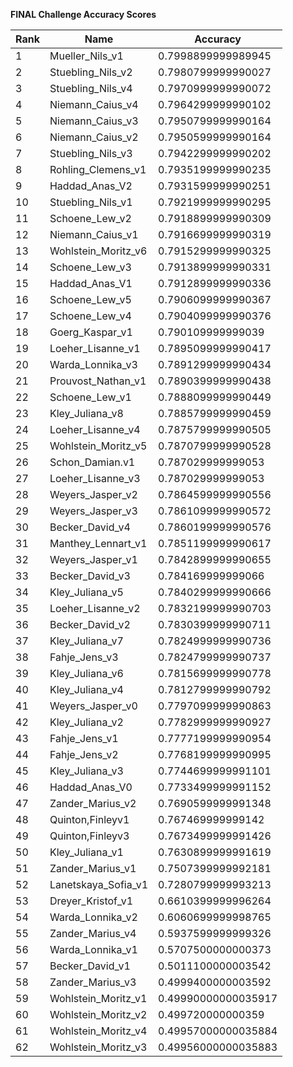 **FINAL Challenge Accuracy Scores**



|Rank|Name|Accuracy|
|----|-----|---|
|1|Mueller_Nils_v1|0.7998899999989945|
|2|Stuebling_Nils_v2|0.7980799999990027|
|3|Stuebling_Nils_v4|0.7970999999990072|
|4|Niemann_Caius_v4|0.7964299999990102|
|5|Niemann_Caius_v3|0.7950799999990164|
|6|Niemann_Caius_v2|0.7950599999990164|
|7|Stuebling_Nils_v3|0.7942299999990202|
|8|Rohling_Clemens_v1|0.7935199999990235|
|9|Haddad_Anas_V2|0.7931599999990251|
|10|Stuebling_Nils_v1|0.7921999999990295|
|11|Schoene_Lew_v2|0.7918899999990309|
|12|Niemann_Caius_v1|0.7916699999990319|
|13|Wohlstein_Moritz_v6|0.7915299999990325|
|14|Schoene_Lew_v3|0.7913899999990331|
|15|Haddad_Anas_V1|0.7912899999990336|
|16|Schoene_Lew_v5|0.7906099999990367|
|17|Schoene_Lew_v4|0.7904099999990376|
|18|Goerg_Kaspar_v1|0.790109999999039|
|19|Loeher_Lisanne_v1|0.7895099999990417|
|20|Warda_Lonnika_v3|0.7891299999990434|
|21|Prouvost_Nathan_v1|0.7890399999990438|
|22|Schoene_Lew_v1|0.7888099999990449|
|23|Kley_Juliana_v8|0.7885799999990459|
|24|Loeher_Lisanne_v4|0.7875799999990505|
|25|Wohlstein_Moritz_v5|0.7870799999990528|
|26|Schon_Damian.v1|0.787029999999053|
|27|Loeher_Lisanne_v3|0.787029999999053|
|28|Weyers_Jasper_v2|0.7864599999990556|
|29|Weyers_Jasper_v3|0.7861099999990572|
|30|Becker_David_v4|0.7860199999990576|
|31|Manthey_Lennart_v1|0.7851199999990617|
|32|Weyers_Jasper_v1|0.7842899999990655|
|33|Becker_David_v3|0.784169999999066|
|34|Kley_Juliana_v5|0.7840299999990666|
|35|Loeher_Lisanne_v2|0.7832199999990703|
|36|Becker_David_v2|0.7830399999990711|
|37|Kley_Juliana_v7|0.7824999999990736|
|38|Fahje_Jens_v3|0.7824799999990737|
|39|Kley_Juliana_v6|0.7815699999990778|
|40|Kley_Juliana_v4|0.7812799999990792|
|41|Weyers_Jasper_v0|0.7797099999990863|
|42|Kley_Juliana_v2|0.7782999999990927|
|43|Fahje_Jens_v1|0.7777199999990954|
|44|Fahje_Jens_v2|0.7768199999990995|
|45|Kley_Juliana_v3|0.7744699999991101|
|46|Haddad_Anas_V0|0.7733499999991152|
|47|Zander_Marius_v2|0.7690599999991348|
|48|Quinton,Finleyv1|0.767469999999142|
|49|Quinton,Finleyv3|0.7673499999991426|
|50|Kley_Juliana_v1|0.7630899999991619|
|51|Zander_Marius_v1|0.7507399999992181|
|52|Lanetskaya_Sofia_v1|0.7280799999993213|
|53|Dreyer_Kristof_v1|0.6610399999996264|
|54|Warda_Lonnika_v2|0.6060699999998765|
|55|Zander_Marius_v4|0.5937599999999326|
|56|Warda_Lonnika_v1|0.5707500000000373|
|57|Becker_David_v1|0.5011100000003542|
|58|Zander_Marius_v3|0.4999400000003592|
|59|Wohlstein_Moritz_v1|0.49990000000035917|
|60|Wohlstein_Moritz_v2|0.499720000000359|
|61|Wohlstein_Moritz_v4|0.49957000000035884|
|62|Wohlstein_Moritz_v3|0.49956000000035883|
